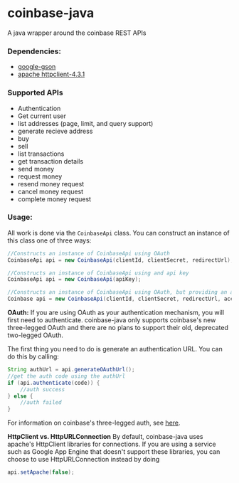 # coinbase-java
A java wrapper around the coinbase REST APIs

### Dependencies:
- [google-gson](https://code.google.com/p/google-gson/)
- [apache httpclient-4.3.1](http://hc.apache.org/httpclient-3.x/)

### Supported APIs
- Authentication
- Get current user
- list addresses (page, limit, and query support)
- generate recieve address
- buy
- sell
- list transactions
- get transaction details
- send money
- request money
- resend money request
- cancel money request
- complete money request

### Usage:
All work is done via the `CoinbaseApi` class. You can construct an instance of this class one of three ways:
```java
//Constructs an instance of CoinbaseApi using OAuth
CoinbaseApi api = new CoinbaseApi(clientId, clientSecret, redirectUrl);

//Constructs an instance of CoinbaseApi using and api key
CoinbaseApi api = new CoinbaseApi(apiKey);

//Constructs an instance of CoinbaseApi using OAuth, but providing an access token and refresh token up front
Coinbase api = new CoinbaseApi(clientId, clientSecret, redirectUrl, accessToken, refreshToken);
```

**OAuth:**
If you are using OAuth as your authentication mechanism, you will first need to authenticate. coinbase-java only supports coinbase's new three-legged OAuth and there are no plans to support their old, deprecated two-legged OAuth.

The first thing you need to do is generate an authentication URL. You can do this by calling:

```java
String authUrl = api.generateOAuthUrl();
//get the auth code using the authUrl
if (api.authenticate(code)) {
    //auth success
} else {
    //auth failed
}

```

For information on coinbase's three-legged auth, see [here](https://coinbase.com/docs/api/authentication).

**HttpClient vs. HttpURLConnection**
By default, coinbase-java uses apache's HttpClient libraries for connections. If you are using a service such as Google App Engine that doesn't support these libraries, you can choose to use HttpURLConnection instead by doing

```java
api.setApache(false);
```
